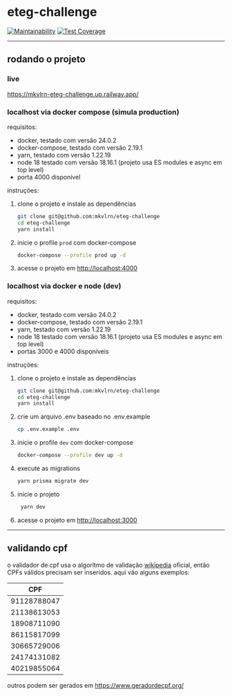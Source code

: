 # eteg-challenge

[![Maintainability](https://api.codeclimate.com/v1/badges/53e208feae1af865ac2d/maintainability)](https://codeclimate.com/github/mkvlrn/eteg-challenge/maintainability) [![Test Coverage](https://api.codeclimate.com/v1/badges/53e208feae1af865ac2d/test_coverage)](https://codeclimate.com/github/mkvlrn/eteg-challenge/test_coverage)

---

## rodando o projeto

### live

<https://mkvlrn-eteg-challenge.up.railway.app/>

### localhost via docker compose (simula production)

requisitos:

- docker, testado com versão 24.0.2
- docker-compose, testado com versão 2.19.1
- yarn, testado com versão 1.22.19
- node 18 testado com versão 18.16.1 (projeto usa ES modules e async em top level)
- porta 4000 disponível

instruções:

1. clone o projeto e instale as dependências

   ```bash
   git clone git@github.com:mkvlrn/eteg-challenge
   cd eteg-challenge
   yarn install
   ```

2. inicie o profile `prod` com docker-compose

   ```bash
   docker-compose --profile prod up -d
   ```

3. acesse o projeto em <http://localhost:4000>

### localhost via docker e node (dev)

requisitos:

- docker, testado com versão 24.0.2
- docker-compose, testado com versão 2.19.1
- yarn, testado com versão 1.22.19
- node 18 testado com versão 18.16.1 (projeto usa ES modules e async em top level)
- portas 3000 e 4000 disponíveis

instruções:

1. clone o projeto e instale as dependências

   ```bash
   git clone git@github.com:mkvlrn/eteg-challenge
   cd eteg-challenge
   yarn install
   ```

2. crie um arquivo .env baseado no .env.example

   ```bash
   cp .env.example .env
   ```

3. inicie o profile `dev` com docker-compose

   ```bash
   docker-compose --profile dev up -d
   ```

4. execute as migrations

   ```bash
   yarn prisma migrate dev
   ```

5. inicie o projeto

   ```bash
    yarn dev
   ```

6. acesse o projeto em <http://localhost:3000>

---

## validando cpf

o validador de cpf usa o algorítmo de validação [wikipedia](https://pt.wikipedia.org/wiki/Cadastro_de_Pessoas_F%C3%ADsicas#Algoritmo) oficial, então CPFs válidos precisam ser inseridos. aqui vão alguns exemplos:

| CPF         |
| ----------- |
| 91128788047 |
| 21138613053 |
| 18908711090 |
| 86115817099 |
| 30665729006 |
| 24174131082 |
| 40219855064 |

outros podem ser gerados em <https://www.geradordecpf.org/>
